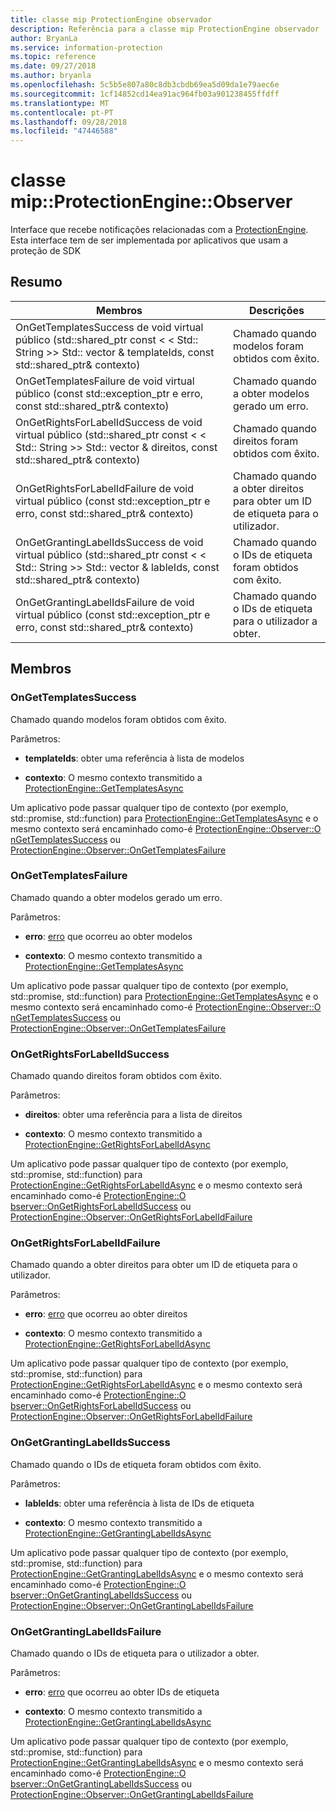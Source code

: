 ```yaml
---
title: classe mip ProtectionEngine observador
description: Referência para a classe mip ProtectionEngine observador
author: BryanLa
ms.service: information-protection
ms.topic: reference
ms.date: 09/27/2018
ms.author: bryanla
ms.openlocfilehash: 5c5b5e807a80c8db3cbdb69ea5d09da1e79aec6e
ms.sourcegitcommit: 1cf14852cd14ea91ac964fb03a901238455ffdff
ms.translationtype: MT
ms.contentlocale: pt-PT
ms.lasthandoff: 09/28/2018
ms.locfileid: "47446588"
---
```

# <a name="class-mipprotectionengineobserver"></a>classe mip::ProtectionEngine::Observer 
Interface que recebe notificações relacionadas com a [ProtectionEngine](class_mip_protectionengine.md).
Esta interface tem de ser implementada por aplicativos que usam a proteção de SDK
  
## <a name="summary"></a>Resumo
 Membros                        | Descrições                                
--------------------------------|---------------------------------------------
OnGetTemplatesSuccess de void virtual público (std::shared_ptr const < < Std:: String >> Std:: vector & templateIds, const std::shared_ptr<void>& contexto)  |  Chamado quando modelos foram obtidos com êxito.
OnGetTemplatesFailure de void virtual público (const std::exception_ptr e erro, const std::shared_ptr<void>& contexto)  |  Chamado quando a obter modelos gerado um erro.
OnGetRightsForLabelIdSuccess de void virtual público (std::shared_ptr const < < Std:: String >> Std:: vector & direitos, const std::shared_ptr<void>& contexto)  |  Chamado quando direitos foram obtidos com êxito.
OnGetRightsForLabelIdFailure de void virtual público (const std::exception_ptr e erro, const std::shared_ptr<void>& contexto)  |  Chamado quando a obter direitos para obter um ID de etiqueta para o utilizador.
OnGetGrantingLabelIdsSuccess de void virtual público (std::shared_ptr const < < Std:: String >> Std:: vector & lableIds, const std::shared_ptr<void>& contexto)  |  Chamado quando o IDs de etiqueta foram obtidos com êxito.
OnGetGrantingLabelIdsFailure de void virtual público (const std::exception_ptr e erro, const std::shared_ptr<void>& contexto)  |  Chamado quando o IDs de etiqueta para o utilizador a obter.
  
## <a name="members"></a>Membros
  
### <a name="ongettemplatessuccess"></a>OnGetTemplatesSuccess
Chamado quando modelos foram obtidos com êxito.

Parâmetros:  
* **templateIds**: obter uma referência à lista de modelos 


* **contexto**: O mesmo contexto transmitido a [ProtectionEngine::GetTemplatesAsync](class_mip_protectionengine.md#gettemplatesasync)


Um aplicativo pode passar qualquer tipo de contexto (por exemplo, std::promise, std::function) para [ProtectionEngine::GetTemplatesAsync](class_mip_protectionengine.md#gettemplatesasync) e o mesmo contexto será encaminhado como-é [ProtectionEngine::Observer::O nGetTemplatesSuccess](class_mip_protectionengine_observer.md#ongettemplatessuccess) ou [ProtectionEngine::Observer::OnGetTemplatesFailure](class_mip_protectionengine_observer.md#ongettemplatesfailure)
  
### <a name="ongettemplatesfailure"></a>OnGetTemplatesFailure
Chamado quando a obter modelos gerado um erro.

Parâmetros:  
* **erro**: [erro](class_mip_error.md) que ocorreu ao obter modelos 


* **contexto**: O mesmo contexto transmitido a [ProtectionEngine::GetTemplatesAsync](class_mip_protectionengine.md#gettemplatesasync)


Um aplicativo pode passar qualquer tipo de contexto (por exemplo, std::promise, std::function) para [ProtectionEngine::GetTemplatesAsync](class_mip_protectionengine.md#gettemplatesasync) e o mesmo contexto será encaminhado como-é [ProtectionEngine::Observer::O nGetTemplatesSuccess](class_mip_protectionengine_observer.md#ongettemplatessuccess) ou [ProtectionEngine::Observer::OnGetTemplatesFailure](class_mip_protectionengine_observer.md#ongettemplatesfailure)
  
### <a name="ongetrightsforlabelidsuccess"></a>OnGetRightsForLabelIdSuccess
Chamado quando direitos foram obtidos com êxito.

Parâmetros:  
* **direitos**: obter uma referência para a lista de direitos 


* **contexto**: O mesmo contexto transmitido a [ProtectionEngine::GetRightsForLabelIdAsync](class_mip_protectionengine.md#getrightsforlabelidasync)


Um aplicativo pode passar qualquer tipo de contexto (por exemplo, std::promise, std::function) para [ProtectionEngine::GetRightsForLabelIdAsync](class_mip_protectionengine.md#getrightsforlabelidasync) e o mesmo contexto será encaminhado como-é [ProtectionEngine::O bserver::OnGetRightsForLabelIdSuccess](class_mip_protectionengine_observer.md#ongetrightsforlabelidsuccess) ou [ProtectionEngine::Observer::OnGetRightsForLabelIdFailure](class_mip_protectionengine_observer.md#ongetrightsforlabelidfailure)
  
### <a name="ongetrightsforlabelidfailure"></a>OnGetRightsForLabelIdFailure
Chamado quando a obter direitos para obter um ID de etiqueta para o utilizador.

Parâmetros:  
* **erro**: [erro](class_mip_error.md) que ocorreu ao obter direitos 


* **contexto**: O mesmo contexto transmitido a [ProtectionEngine::GetRightsForLabelIdAsync](class_mip_protectionengine.md#getrightsforlabelidasync)


Um aplicativo pode passar qualquer tipo de contexto (por exemplo, std::promise, std::function) para [ProtectionEngine::GetRightsForLabelIdAsync](class_mip_protectionengine.md#getrightsforlabelidasync) e o mesmo contexto será encaminhado como-é [ProtectionEngine::O bserver::OnGetRightsForLabelIdSuccess](class_mip_protectionengine_observer.md#ongetrightsforlabelidsuccess) ou [ProtectionEngine::Observer::OnGetRightsForLabelIdFailure](class_mip_protectionengine_observer.md#ongetrightsforlabelidfailure)
  
### <a name="ongetgrantinglabelidssuccess"></a>OnGetGrantingLabelIdsSuccess
Chamado quando o IDs de etiqueta foram obtidos com êxito.

Parâmetros:  
* **lableIds**: obter uma referência à lista de IDs de etiqueta 


* **contexto**: O mesmo contexto transmitido a [ProtectionEngine::GetGrantingLabelIdsAsync](class_mip_protectionengine.md#getgrantinglabelidsasync)


Um aplicativo pode passar qualquer tipo de contexto (por exemplo, std::promise, std::function) para [ProtectionEngine::GetGrantingLabelIdsAsync](class_mip_protectionengine.md#getgrantinglabelidsasync) e o mesmo contexto será encaminhado como-é [ProtectionEngine::O bserver::OnGetGrantingLabelIdsSuccess](class_mip_protectionengine_observer.md#ongetgrantinglabelidssuccess) ou [ProtectionEngine::Observer::OnGetGrantingLabelIdsFailure](class_mip_protectionengine_observer.md#ongetgrantinglabelidsfailure)
  
### <a name="ongetgrantinglabelidsfailure"></a>OnGetGrantingLabelIdsFailure
Chamado quando o IDs de etiqueta para o utilizador a obter.

Parâmetros:  
* **erro**: [erro](class_mip_error.md) que ocorreu ao obter IDs de etiqueta 


* **contexto**: O mesmo contexto transmitido a [ProtectionEngine::GetGrantingLabelIdsAsync](class_mip_protectionengine.md#getgrantinglabelidsasync)


Um aplicativo pode passar qualquer tipo de contexto (por exemplo, std::promise, std::function) para [ProtectionEngine::GetGrantingLabelIdsAsync](class_mip_protectionengine.md#getgrantinglabelidsasync) e o mesmo contexto será encaminhado como-é [ProtectionEngine::O bserver::OnGetGrantingLabelIdsSuccess](class_mip_protectionengine_observer.md#ongetgrantinglabelidssuccess) ou [ProtectionEngine::Observer::OnGetGrantingLabelIdsFailure](class_mip_protectionengine_observer.md#ongetgrantinglabelidsfailure)